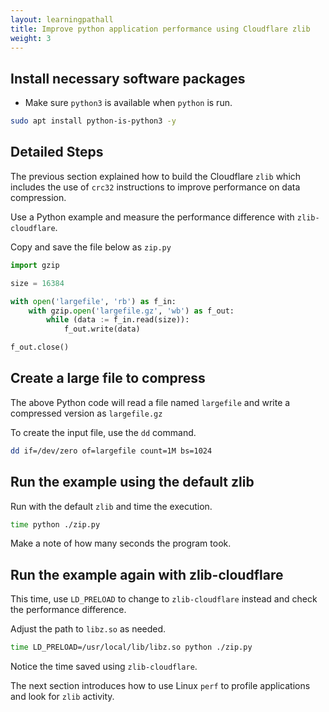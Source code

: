 ```yaml
---
layout: learningpathall
title: Improve python application performance using Cloudflare zlib
weight: 3
---
```


## Install necessary software packages

* Make sure `python3` is available when `python` is run. 

```bash
sudo apt install python-is-python3 -y
```

## Detailed Steps

The previous section explained how to build the Cloudflare `zlib` which includes the use of `crc32` instructions to improve performance on data compression. 

Use a Python example and measure the performance difference with `zlib-cloudflare`.

Copy and save the file below as `zip.py`

```python { file_name="zip.py" }
import gzip

size = 16384

with open('largefile', 'rb') as f_in:
    with gzip.open('largefile.gz', 'wb') as f_out:
        while (data := f_in.read(size)):
            f_out.write(data)

f_out.close()
```

## Create a large file to compress

The above Python code will read a file named `largefile` and write a compressed version as `largefile.gz`

To create the input file, use the `dd` command.

```bash
dd if=/dev/zero of=largefile count=1M bs=1024
```

## Run the example using the default zlib

Run with the default `zlib` and time the execution.

```bash
time python ./zip.py
```

Make a note of how many seconds the program took. 

## Run the example again with zlib-cloudflare

This time, use `LD_PRELOAD` to change to `zlib-cloudflare` instead and check the performance difference. 

Adjust the path to `libz.so` as needed. 

```bash
time LD_PRELOAD=/usr/local/lib/libz.so python ./zip.py
```

Notice the time saved using `zlib-cloudflare`.

The next section introduces how to use Linux `perf` to profile applications and look for `zlib` activity.
